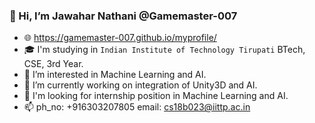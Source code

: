 ### 👋  Hi, I’m Jawahar Nathani @Gamemaster-007

- 🌐 https://gamemaster-007.github.io/myprofile/
- 🎓 I'm studying in `Indian Institute of Technology Tirupati` BTech, CSE, 3rd Year.
- 👀 I’m interested in Machine Learning and AI.
- 🌱 I’m currently working on integration of Unity3D and AI.
- 🏢 I'm looking for internship position in Machine Learning and AI.
- 📫 ph_no: +916303207805  email: cs18b023@iittp.ac.in
